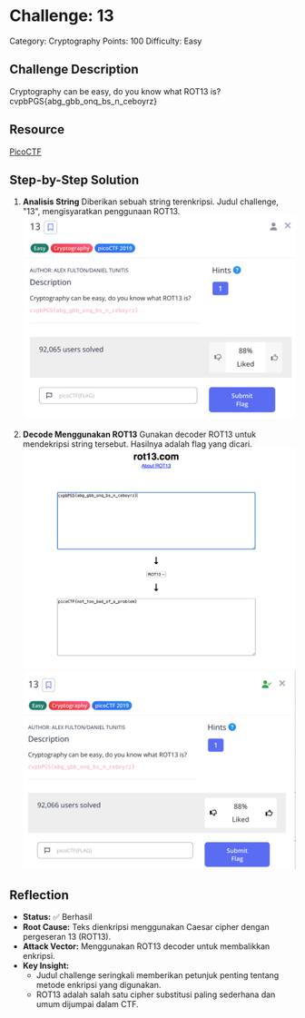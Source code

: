 # Challenge: 13

Category: Cryptography
Points: 100
Difficulty: Easy

## Challenge Description

Cryptography can be easy, do you know what ROT13 is? cvpbPGS{abg_gbb_onq_bs_n_ceboyrz}

## Resource

[PicoCTF](https://play.picoctf.org/practice/challenge/62?category=2&page=1)

## Step-by-Step Solution

1. **Analisis String**
   Diberikan sebuah string terenkripsi. Judul challenge, "13", mengisyaratkan penggunaan ROT13.
   ![](images/step1-string.png)

2. **Decode Menggunakan ROT13**
   Gunakan decoder ROT13 untuk mendekripsi string tersebut. Hasilnya adalah flag yang dicari.
   ![](images/step2-decoded.png)
   ![](images/step2-success.png)

## Reflection

- **Status:** ✅ Berhasil
- **Root Cause:** Teks dienkripsi menggunakan Caesar cipher dengan pergeseran 13 (ROT13).
- **Attack Vector:** Menggunakan ROT13 decoder untuk membalikkan enkripsi.
- **Key Insight:**
  - Judul challenge seringkali memberikan petunjuk penting tentang metode enkripsi yang digunakan.
  - ROT13 adalah salah satu cipher substitusi paling sederhana dan umum dijumpai dalam CTF.
